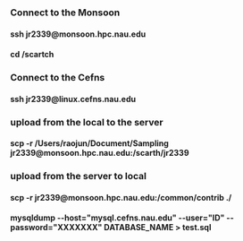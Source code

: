 <h3>Connect to the Monsoon
<h4>ssh jr2339@monsoon.hpc.nau.edu
<h4> cd /scartch


<h3>Connect to the Cefns
<h4>ssh jr2339@linux.cefns.nau.edu


<h3>upload from the local to the server
<h4>scp -r /Users/raojun/Document/Sampling       jr2339@monsoon.hpc.nau.edu:/scarth/jr2339

<h3>upload from the server to local
<h4>scp -r jr2339@monsoon.hpc.nau.edu:/common/contrib   ./

<h4>mysqldump --host="mysql.cefns.nau.edu" --user="ID" --password="XXXXXXX" DATABASE_NAME > test.sql 
